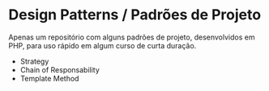 # Design Patterns / Padrões de Projeto

Apenas um repositório com alguns padrões de projeto, desenvolvidos em PHP, para uso rápido em algum curso de curta duração.

- Strategy
- Chain of Responsability
- Template Method
